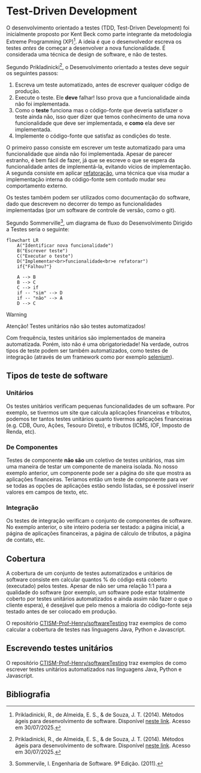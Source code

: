 # Test-Driven Development

O desenvolvimento orientado a testes (TDD, Test-Driven Development) foi inicialmente proposto por Kent Beck como parte
integrante da metodologia Extreme Programming (XP)[^1]. A ideia é que o desenvolvedor escreva os testes _antes_ de 
começar a desenvolver a nova funcionalidade. É considerada uma técnica de design de software, e não de testes. 

Segundo Prikladinicki[^1], o Desenvolvimento orientado a testes deve seguir os seguintes passos:

1. Escreva um teste automatizado, antes de escrever qualquer código de produção.
2. Execute o teste. Ele **deve** falhar! Isso prova que a funcionalidade ainda não foi implementada.
3. Como o **teste** funciona mas o código-fonte que deveria satisfazer o teste ainda não, isso quer
   dizer que temos conhecimento de uma nova funcionalidade que deve ser implementada, e **como** ela
   deve ser implementada.
4. Implemente o código-fonte que satisfaz as condições do teste.

O primeiro passo consiste em escrever um teste automatizado para uma funcionalidade que ainda não foi implementada. 
Apesar de parecer estranho, é bem fácil de fazer, já que se escreve o que se espera da funcionalidade antes de 
implementá-la, evitando vícios de implementação. A segunda consiste em aplicar [refatoração](REFATORACAO.md), uma 
técnica que visa mudar a implementação interna do código-fonte sem contudo mudar seu comportamento externo.

Os testes também podem ser utilizados como documentação do software, dado que descrevem no decorrer do tempo as 
funcionalidades implementadas (por um software de controle de versão, como o git).

Segundo Sommerville[^2], um diagrama de fluxo do Desenvolvimento Dirigido a Testes seria o seguinte:

```mermaid
flowchart LR
    A("Identificar nova funcionalidade")
    B("Escrever teste")
    C("Executar o teste")
    D("Implementar<br>funcionalidade<br>e refatorar")
    if{"Falhou?"}

    A --> B
    B --> C
    C --> if
    if -- "sim" --> D
    if -- "não" --> A
    D --> C
```

>[!WARNING]
> Atenção! Testes unitários não são testes automatizados!
> 
> Com frequência, testes unitários são implementados de maneira automatizada. Porém, isto não é uma obrigatoriedade!
> Na verdade, outros tipos de teste podem ser também automatizados, como testes de integração (através de um framework
> como por exemplo [selenium](https://www.selenium.dev/)).


## Tipos de teste de software

### Unitários

Os testes unitários verificam pequenas funcionalidades de um software. Por exemplo, se tivermos um site que calcula
aplicações financeiras e tributos, podemos ter tantos testes unitários quanto tivermos aplicações financeiras (e.g. CDB,
Ouro, Ações, Tesouro Direto), e tributos (ICMS, IOF, Imposto de Renda, etc).

### De Componentes

Testes de componente **não são** um coletivo de testes unitários, mas sim uma maneira de testar um componente de maneira
isolada. No nosso exemplo anterior, um componente pode ser a página do site que mostra as aplicações financeiras.
Teríamos então um teste de componente para ver se todas as opções de aplicações estão sendo listadas, se é possível
inserir valores em campos de texto, etc.

### Integração

Os testes de integração verificam o conjunto de componentes de software. No exemplo anterior, o site inteiro poderia ser
testado: a página inicial, a página de aplicações financeiras, a página de cálculo de tributos, a página de contato,
etc.

## Cobertura

A cobertura de um conjunto de testes automatizados e unitários de software consiste em calcular quantos % do código está
coberto (executado) pelos testes. Apesar de não ser uma relação 1:1 para a qualidade do software (por exemplo, um
software pode estar totalmente coberto por testes unitários automatizados e ainda assim não fazer o que o cliente
espera), é desejável que pelo menos a maioria do código-fonte seja testado antes de ser colocado em produção.

O repositório [CTISM-Prof-Henry/softwareTesting](https://github.com/CTISM-Prof-Henry/softwareTesting) traz exemplos de
como calcular a cobertura de testes nas linguagens Java, Python e Javascript.

## Escrevendo testes unitários

O repositório [CTISM-Prof-Henry/softwareTesting](https://github.com/CTISM-Prof-Henry/softwareTesting) traz exemplos de
como
escrever testes unitários automatizados nas linguagens Java, Python e Javascript.

## Bibliografia

[^1]: Prikladinicki, R., de Almeida, E. S., & de Souza, J. T. (2014). Métodos ágeis para desenvolvimento de software. 
Disponível [neste link](https://integrada.minhabiblioteca.com.br/reader/books/9788582602089). Acesso em 30/07/2025.
[^2]: Sommervile, I. Engenharia de Software. 9ª Edição. (2011).
